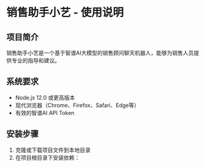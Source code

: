 # 销售助手小艺 - 使用说明

## 项目简介
销售助手小艺是一个基于智谱AI大模型的销售顾问聊天机器人，能够为销售人员提供专业的指导和建议。

## 系统要求
- Node.js 12.0 或更高版本
- 现代浏览器（Chrome、Firefox、Safari、Edge等）
- 有效的智谱AI API Token

## 安装步骤

1. 克隆或下载项目文件到本地目录
2. 在项目根目录下安装依赖： 